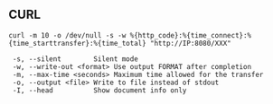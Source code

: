 ## CURL

`curl -m 10 -o /dev/null -s -w %{http_code}:%{time_connect}:%{time_starttransfer}:%{time_total} "http://IP:8080/XXX"`

```
 -s, --silent        Silent mode
 -w, --write-out <format> Use output FORMAT after completion
 -m, --max-time <seconds> Maximum time allowed for the transfer
 -o, --output <file> Write to file instead of stdout
 -I, --head          Show document info only
```

